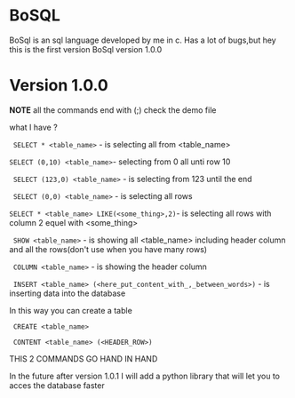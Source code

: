 # BoSQL
BoSql is an sql language developed by me in c.
Has a lot of bugs,but hey this is the first version BoSql version 1.0.0

<h1>Version 1.0.0</h1>

<b>NOTE</b> all the commands end with (;) check the demo file

what I have ?

``` SELECT * <table_name>``` - is selecting all from <table_name>

``` SELECT (0,10) <table_name> ```- selecting from 0 all unti row 10

``` SELECT (123,0) <table_name>``` - is selecting from 123 until the end

``` SELECT (0,0) <table_name>``` - is selecting all rows

``` SELECT * <table_name> LIKE(<some_thing>,2) ```- is selecting all rows with column 2 equel with <some_thing>

``` SHOW <table_name>``` - is showing all <table_name> including header column and all the rows(don't use when you have many rows)

``` COLUMN <table_name>``` - is showing the header column 

``` INSERT <table_name> (<here_put_content_with_,_between_words>)``` - is inserting data into the database


In this way you can create a table

``` CREATE <table_name>```

``` CONTENT <table_name> (<HEADER_ROW>)```

THIS 2 COMMANDS GO HAND IN HAND


In the future after version 1.0.1 I will add a python library that will let you to acces the database faster











